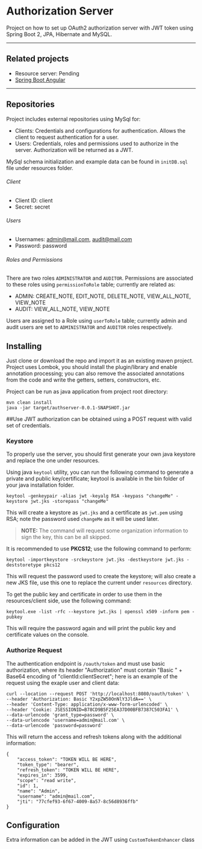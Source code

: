 # Authorization Server
Project on how to set up OAuth2 authorization server with JWT token using Spring Boot 2, JPA, Hibernate and MySQL.

---

## Related projects
* Resource server: Pending
* [Spring Boot Angular](https://github.com/sancardenasv/spring-boot-angular)
---

## Repositories
Project includes external repositories using MySql for:
* Clients: Credentials and configurations for authentication. Allows the client to request authentication for a user.
* Users: Credentials, roles and permissions used to authorize in the server. Authorization will be returned as a JWT.

MySql schema initialization and example data can be found in `initDB.sql` file under resources folder.
###### Client
* Client ID: client
* Secret: secret
###### Users
* Usernames: admin@mail.com, audit@mail.com
* Password: password
###### Roles and Permissions
There are two roles `ADMINISTRATOR` and `AUDITOR`. Permissions are associated to 
these roles using `permissionToRole` table; currently are related as:
* ADMIN: CREATE_NOTE, EDIT_NOTE, DELETE_NOTE, VIEW_ALL_NOTE, VIEW_NOTE
* AUDIT: VIEW_ALL_NOTE, VIEW_NOTE

Users are assigned to a Role using `userToRole` table; currently admin and audit users are
set to `ADMINISTRATOR` and `AUDITOR` roles respectively.

## Installing
Just clone or download the repo and import it as an existing maven project.
Project uses Lombok, you should install the plugin/library and enable annotation processing;
you can also remove the associated annotations from the code and write the getters, setters, constructors, etc.

Project can be run as java application from project root directory:
```
mvn clean install
java -jar target/authserver-0.0.1-SNAPSHOT.jar
```

##Use
JWT authorization can be obtained using a POST request with valid set of credentials.

### Keystore
To properly use the server, you should first generate your own java keystore and replace the one under resources.

Using java `keytool` utility, you can run the following command to generate a private and public key/certificate;
keytool is available in the bin folder of your java installation folder.
```
keytool -genkeypair -alias jwt -keyalg RSA -keypass "changeMe" -keystore jwt.jks -storepass "changeMe"
```
This will create a keystore as `jwt.jks` and a certificate as `jwt.pem` using RSA;
note the password used `changeMe` as it will be used later.

> **NOTE:**  The command will request some organization information to sign the key, this can be all skipped.

It is recommended to use **PKCS12**; use the following command to perform:
```
keytool -importkeystore -srckeystore jwt.jks -destkeystore jwt.jks -deststoretype pkcs12
```
This will request the password used to create the keystore; will also create a new JKS file,
use this one to replace the current under `resources` directory.

To get the public key and certificate in order to use them in the resources/client side, use the following command:
```
keytool.exe -list -rfc --keystore jwt.jks | openssl x509 -inform pem -pubkey
```
This will require the password again and will print the public key and certificate values on the console.

### Authorize Request
The authentication endpoint is `/oauth/token` and must use basic authorization, where its header "Authorization"
must contain "Basic " + Base64 encoding of "clientId:clientSecret"; here is an example of the request using the exaple user and client data:
```
curl --location --request POST 'http://localhost:8080/oauth/token' \
--header 'Authorization: Basic Y2xpZW50OnNlY3JldA==' \
--header 'Content-Type: application/x-www-form-urlencoded' \
--header 'Cookie: JSESSIONID=B78CD9B5F25EA37D00BFB7387C503FA1' \
--data-urlencode 'grant_type=password' \
--data-urlencode 'username=admin@mail.com' \
--data-urlencode 'password=password'
```
This will return the access and refresh tokens along with the additional information:
```
{
    "access_token": "TOKEN WILL BE HERE",
    "token_type": "bearer",
    "refresh_token": "TOKEN WILL BE HERE",
    "expires_in": 3599,
    "scope": "read write",
    "id": 1,
    "name": "Admin",
    "username": "admin@mail.com",
    "jti": "77cfef93-6f67-4009-8a57-8c56d8936ffb"
}
```

## Configuration
Extra information can be added in the JWT using `CustomTokenEnhancer` class

